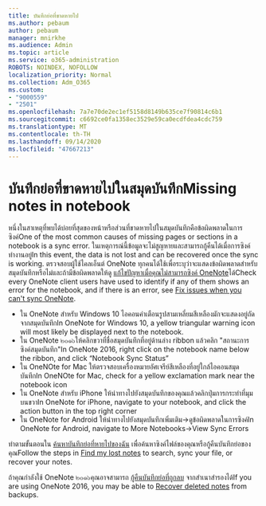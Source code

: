 ```yaml
---
title: บันทึกย่อที่ขาดหายไป
ms.author: pebaum
author: pebaum
manager: mnirkhe
ms.audience: Admin
ms.topic: article
ms.service: o365-administration
ROBOTS: NOINDEX, NOFOLLOW
localization_priority: Normal
ms.collection: Adm_O365
ms.custom:
- "9000559"
- "2501"
ms.openlocfilehash: 7a7e70de2ec1ef5158d8149b635ce7f90814c6b1
ms.sourcegitcommit: c6692ce0fa1358ec3529e59ca0ecdfdea4cdc759
ms.translationtype: MT
ms.contentlocale: th-TH
ms.lasthandoff: 09/14/2020
ms.locfileid: "47667213"
---
```

# <a name="missing-notes-in-notebook"></a><span data-ttu-id="89783-102">บันทึกย่อที่ขาดหายไปในสมุดบันทึก</span><span class="sxs-lookup"><span data-stu-id="89783-102">Missing notes in notebook</span></span>

<span data-ttu-id="89783-103">หนึ่งในสาเหตุที่พบได้บ่อยที่สุดของหน้าหรือส่วนที่ขาดหายไปในสมุดบันทึกคือข้อผิดพลาดในการซิงค์</span><span class="sxs-lookup"><span data-stu-id="89783-103">One of the most common causes of missing pages or sections in a notebook is a sync error.</span></span> <span data-ttu-id="89783-104">ในเหตุการณ์นี้ข้อมูลจะไม่สูญหายและสามารถกู้คืนได้เมื่อการซิงค์ทำงานอยู่</span><span class="sxs-lookup"><span data-stu-id="89783-104">In this event, the data is not lost and can be recovered once the sync is working.</span></span> <span data-ttu-id="89783-105">ตรวจสอบผู้ใช้ไคลเอ็นต์ OneNote ทุกคนได้ใช้เพื่อระบุว่าจะแสดงข้อผิดพลาดสำหรับสมุดบันทึกหรือไม่และถ้ามีข้อผิดพลาดให้ดู [แก้ไขปัญหาเมื่อคุณไม่สามารถซิงค์ OneNote](https://support.office.com/article/299495ef-66d1-448f-90c1-b785a6968d45)ได้</span><span class="sxs-lookup"><span data-stu-id="89783-105">Check every OneNote client users have used to identify if any of them shows an error for the notebook, and if there is an error, see [Fix issues when you can't sync OneNote](https://support.office.com/article/299495ef-66d1-448f-90c1-b785a6968d45).</span></span>

- <span data-ttu-id="89783-106">ใน OneNote สำหรับ Windows 10 ไอคอนคำเตือนรูปสามเหลี่ยมสีเหลืองมักจะแสดงอยู่ถัดจากสมุดบันทึก</span><span class="sxs-lookup"><span data-stu-id="89783-106">In OneNote for Windows 10, a yellow triangular warning icon will most likely be displayed next to the notebook.</span></span>
- <span data-ttu-id="89783-107">ใน OneNote ๒๐๑๖ให้คลิกขวาที่ชื่อสมุดบันทึกที่อยู่ด้านล่าง ribbon แล้วคลิก "สถานะการซิงค์สมุดบันทึก"</span><span class="sxs-lookup"><span data-stu-id="89783-107">In OneNote 2016, right click on the notebook name below the ribbon, and click “Notebook Sync Status”</span></span>
- <span data-ttu-id="89783-108">ใน OneNOte for Mac ให้ตรวจสอบเครื่องหมายอัศเจรีย์สีเหลืองที่อยู่ใกล้ไอคอนสมุดบันทึก</span><span class="sxs-lookup"><span data-stu-id="89783-108">In OneNOte for Mac, check for a yellow exclamation mark near the notebook icon</span></span>
- <span data-ttu-id="89783-109">ใน OneNote สำหรับ iPhone ให้นำทางไปยังสมุดบันทึกของคุณแล้วคลิกปุ่มการกระทำที่มุมบนขวา</span><span class="sxs-lookup"><span data-stu-id="89783-109">In OneNote for iPhone, navigate to your notebook, and click the action button in the top right corner</span></span>
- <span data-ttu-id="89783-110">ใน OneNote for Android ให้นำทางไปยังสมุดบันทึกเพิ่มเติม->ดูข้อผิดพลาดในการซิงค์</span><span class="sxs-lookup"><span data-stu-id="89783-110">In OneNote for Android, navigate to More Notebooks->View Sync Errors</span></span>

<span data-ttu-id="89783-111">ทำตามขั้นตอนใน [ค้นหาบันทึกย่อที่หายไปของฉัน](https://support.office.com/article/32cb2bd7-afe7-44d2-a711-398a88421287) เพื่อค้นหาซิงค์ไฟล์ของคุณหรือกู้คืนบันทึกย่อของคุณ</span><span class="sxs-lookup"><span data-stu-id="89783-111">Follow the steps in [Find my lost notes](https://support.office.com/article/32cb2bd7-afe7-44d2-a711-398a88421287) to search, sync your file, or recover your notes.</span></span>

<span data-ttu-id="89783-112">ถ้าคุณกำลังใช้ OneNote ๒๐๑๖คุณอาจสามารถ [กู้คืนบันทึกย่อที่ถูกลบ](https://support.office.com/article/32ed1036-74fd-4c21-bc28-033a486e6b14) จากสำเนาสำรองได้</span><span class="sxs-lookup"><span data-stu-id="89783-112">If you are using OneNote 2016, you may be able to [Recover deleted notes](https://support.office.com/article/32ed1036-74fd-4c21-bc28-033a486e6b14) from backups.</span></span>